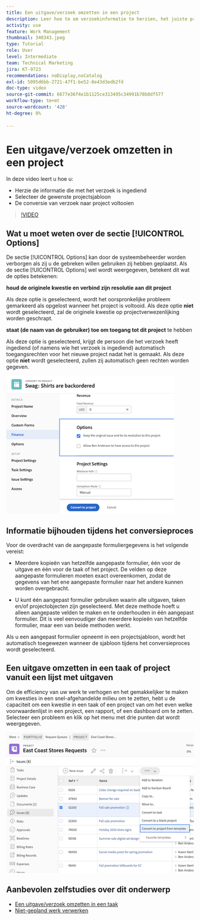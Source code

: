 ```yaml
---
title: Een uitgave/verzoek omzetten in een project
description: Leer hoe te om verzoekinformatie te herzien, het juiste projectmalplaatje te selecteren, en het verzoek in een project om te zetten.
activity: use
feature: Work Management
thumbnail: 340343.jpeg
type: Tutorial
role: User
level: Intermediate
team: Technical Marketing
jira: KT-9723
recommendations: noDisplay,noCatalog
exl-id: 5095d6bb-2721-47f1-be52-8e43d3edb2fd
doc-type: video
source-git-commit: 6677e36f4e1b1125ce313495c34991b78b8df577
workflow-type: tm+mt
source-wordcount: '428'
ht-degree: 0%

---
```


# Een uitgave/verzoek omzetten in een project

In deze video leert u hoe u:

* Herzie de informatie die met het verzoek is ingediend
* Selecteer de gewenste projectsjabloon
* De conversie van verzoek naar project voltooien

>[!VIDEO](https://video.tv.adobe.com/v/340343/?quality=12&learn=on)

## Wat u moet weten over de sectie [!UICONTROL Options]

De sectie [!UICONTROL Options] kan door de systeembeheerder worden verborgen als zij u de gebreken willen gebruiken zij hebben geplaatst. Als de sectie [!UICONTROL Options] wel wordt weergegeven, betekent dit wat de opties betekenen:

**houd de originele kwestie en verbind zijn resolutie aan dit project**

Als deze optie is geselecteerd, wordt het oorspronkelijke probleem gemarkeerd als opgelost wanneer het project is voltooid. Als deze optie **niet** wordt geselecteerd, zal de originele kwestie op projectverwezenlijking worden geschrapt.

**staat (de naam van de gebruiker) toe om toegang tot dit project** te hebben

Als deze optie is geselecteerd, krijgt de persoon die het verzoek heeft ingediend (of namens wie het verzoek is ingediend) automatisch toegangsrechten voor het nieuwe project nadat het is gemaakt. Als deze optie **niet** wordt geselecteerd, zullen zij automatisch geen rechten worden gegeven.

![ een beeld van een projectscherm dat omzettingsopties toont ](assets/conversion-options.png)


## Informatie bijhouden tijdens het conversieproces

Voor de overdracht van de aangepaste formuliergegevens is het volgende vereist:

* Meerdere kopieën van hetzelfde aangepaste formulier, één voor de uitgave en één voor de taak of het project. De velden op deze aangepaste formulieren moeten exact overeenkomen, zodat de gegevens van het ene aangepaste formulier naar het andere kunnen worden overgebracht.

* U kunt één aangepast formulier gebruiken waarin alle uitgaven, taken en/of projectobjecten zijn geselecteerd. Met deze methode hoeft u alleen aangepaste velden te maken en te onderhouden in één aangepast formulier. Dit is veel eenvoudiger dan meerdere kopieën van hetzelfde formulier, maar een van beide methoden werkt.

Als u een aangepast formulier opneemt in een projectsjabloon, wordt het automatisch toegewezen wanneer de sjabloon tijdens het conversieproces wordt geselecteerd.

## Een uitgave omzetten in een taak of project vanuit een lijst met uitgaven

Om de efficiency van uw werk te verhogen en het gemakkelijker te maken om kwesties in een snel-afgehandelde milieu om te zetten, hebt u de capaciteit om een kwestie in een taak of een project van om het even welke voorwaardenlijst in een project, een rapport, of een dashboard om te zetten. Selecteer een probleem en klik op het menu met drie punten dat wordt weergegeven.

![ een beeld van een projectscherm dat de opties van de probleemomzetting toont ](assets/convert-from-a-list.png)

## Aanbevolen zelfstudies over dit onderwerp

* [Een uitgave/verzoek omzetten in een taak](/help/manage-work/issues-requests/convert-issues-to-other-work-items.md)
* [Niet-gepland werk verwerken](/help/manage-work/issues-requests/handle-unplanned-work.md)

